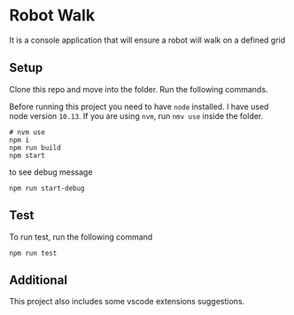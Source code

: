 # Robot Walk

It is a console application that will ensure a robot will walk on a defined grid

## Setup

Clone this repo and move into the folder. Run the following commands.

Before running this project you need to have `node` installed. I have used node version `10.13`. If you are using `nvm`, run `nmv use` inside the folder.

```
# nvm use 
npm i
npm run build
npm start
```

to see debug message

```
npm run start-debug
```


## Test

To run test, run the following command

```
npm run test
```

## Additional

This project also includes some vscode extensions suggestions.
